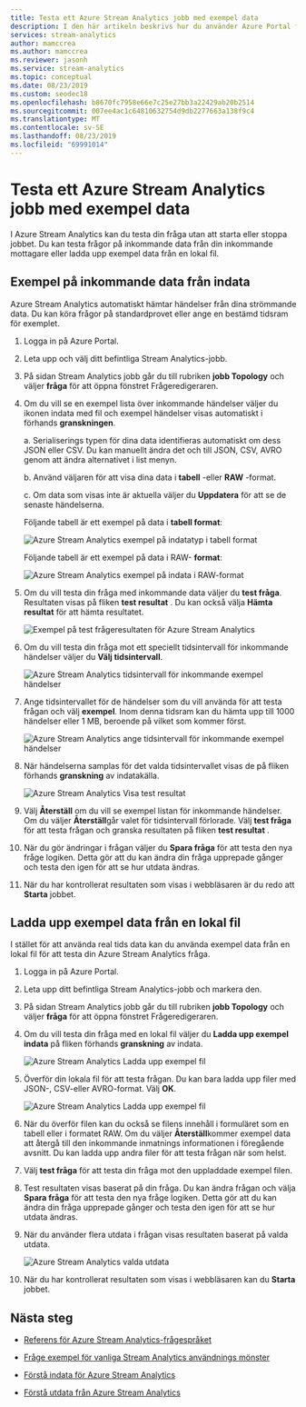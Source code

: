 ```yaml
---
title: Testa ett Azure Stream Analytics jobb med exempel data
description: I den här artikeln beskrivs hur du använder Azure Portal för att testa ett Azure Stream Analytics jobb, exempel på indata och ladda upp exempel data.
services: stream-analytics
author: mamccrea
ms.author: mamccrea
ms.reviewer: jasonh
ms.service: stream-analytics
ms.topic: conceptual
ms.date: 08/23/2019
ms.custom: seodec18
ms.openlocfilehash: b8670fc7958e66e7c25e27bb3a22429ab20b2514
ms.sourcegitcommit: 007ee4ac1c64810632754d9db2277663a138f9c4
ms.translationtype: MT
ms.contentlocale: sv-SE
ms.lasthandoff: 08/23/2019
ms.locfileid: "69991014"
---
```

# <a name="test-an-azure-stream-analytics-job-with-sample-data"></a>Testa ett Azure Stream Analytics jobb med exempel data

I Azure Stream Analytics kan du testa din fråga utan att starta eller stoppa jobbet. Du kan testa frågor på inkommande data från din inkommande mottagare eller ladda upp exempel data från en lokal fil.

## <a name="sample-incoming-data-from-input"></a>Exempel på inkommande data från indata

Azure Stream Analytics automatiskt hämtar händelser från dina strömmande data. Du kan köra frågor på standardprovet eller ange en bestämd tidsram för exemplet.

1. Logga in på Azure Portal.

2. Leta upp och välj ditt befintliga Stream Analytics-jobb.

3. På sidan Stream Analytics jobb går du till rubriken **jobb Topology** och väljer **fråga** för att öppna fönstret Frågeredigeraren. 

4. Om du vill se en exempel lista över inkommande händelser väljer du ikonen indata med fil och exempel händelser visas automatiskt i förhands **granskningen**. 

   a. Serialiserings typen för dina data identifieras automatiskt om dess JSON eller CSV. Du kan manuellt ändra det och till JSON, CSV, AVRO genom att ändra alternativet i list menyn.
    
   b. Använd väljaren för att visa dina data i **tabell** -eller **RAW** -format.
    
   c. Om data som visas inte är aktuella väljer du **Uppdatera** för att se de senaste händelserna.

   Följande tabell är ett exempel på data i **tabell format**:

   ![Azure Stream Analytics exempel på indatatyp i tabell format](./media/stream-analytics-test-query/asa-sample-table.png)

   Följande tabell är ett exempel på data i RAW- **format**:

   ![Azure Stream Analytics exempel på indata i RAW-format](./media/stream-analytics-test-query/asa-sample-raw.png)

5. Om du vill testa din fråga med inkommande data väljer du **test fråga**. Resultaten visas på fliken **test resultat** . Du kan också välja **Hämta resultat** för att hämta resultatet.

   ![Exempel på test frågeresultaten för Azure Stream Analytics](./media/stream-analytics-test-query/asa-test-query.png)

6. Om du vill testa din fråga mot ett speciellt tidsintervall för inkommande händelser väljer du **Välj tidsintervall**.
   
   ![Azure Stream Analytics tidsintervall för inkommande exempel händelser](./media/stream-analytics-test-query/asa-select-time-range.png)

7. Ange tidsintervallet för de händelser som du vill använda för att testa frågan och välj **exempel**. Inom denna tidsram kan du hämta upp till 1000 händelser eller 1 MB, beroende på vilket som kommer först.

   ![Azure Stream Analytics ange tidsintervall för inkommande exempel händelser](./media/stream-analytics-test-query/asa-set-time-range.png)

8. När händelserna samplas för det valda tidsintervallet visas de på fliken förhands **granskning** av indatakälla.

   ![Azure Stream Analytics Visa test resultat](./media/stream-analytics-test-query/asa-view-test-results.png)

9. Välj **Återställ** om du vill se exempel listan för inkommande händelser. Om du väljer **Återställ**går valet för tidsintervall förlorade. Välj **test fråga** för att testa frågan och granska resultaten på fliken **test resultat** .

10. När du gör ändringar i frågan väljer du **Spara fråga** för att testa den nya fråge logiken. Detta gör att du kan ändra din fråga upprepade gånger och testa den igen för att se hur utdata ändras.

11. När du har kontrollerat resultaten som visas i webbläsaren är du redo att **Starta** jobbet.

## <a name="upload-sample-data-from-a-local-file"></a>Ladda upp exempel data från en lokal fil

I stället för att använda real tids data kan du använda exempel data från en lokal fil för att testa din Azure Stream Analytics fråga.

1. Logga in på Azure Portal.
   
2. Leta upp ditt befintliga Stream Analytics-jobb och markera den.

3. På sidan Stream Analytics jobb går du till rubriken **jobb Topology** och väljer **fråga** för att öppna fönstret Frågeredigeraren.

4. Om du vill testa din fråga med en lokal fil väljer du **Ladda upp exempel indata** på fliken förhands **granskning** av indata. 

   ![Azure Stream Analytics Ladda upp exempel fil](./media/stream-analytics-test-query/asa-upload-sample-file.png)

5. Överför din lokala fil för att testa frågan. Du kan bara ladda upp filer med JSON-, CSV-eller AVRO-format. Välj **OK**.

   ![Azure Stream Analytics Ladda upp exempel fil](./media/stream-analytics-test-query/asa-upload-sample-json-file.png)

6. När du överför filen kan du också se filens innehåll i formuläret som en tabell eller i formatet RAW. Om du väljer **Återställ**kommer exempel data att återgå till den inkommande inmatnings informationen i föregående avsnitt. Du kan ladda upp andra filer för att testa frågan när som helst.

7. Välj **test fråga** för att testa din fråga mot den uppladdade exempel filen.

8. Test resultaten visas baserat på din fråga. Du kan ändra frågan och välja **Spara fråga** för att testa den nya fråge logiken. Detta gör att du kan ändra din fråga upprepade gånger och testa den igen för att se hur utdata ändras.

9. När du använder flera utdata i frågan visas resultaten baserat på valda utdata. 

   ![Azure Stream Analytics valda utdata](./media/stream-analytics-test-query/asa-sample-test-selected-output.png)

10. När du har kontrollerat resultaten som visas i webbläsaren kan du **Starta** jobbet.

## <a name="next-steps"></a>Nästa steg

* [Referens för Azure Stream Analytics-frågespråket](https://docs.microsoft.com/stream-analytics-query/stream-analytics-query-language-reference)

* [Fråge exempel för vanliga Stream Analytics användnings mönster](stream-analytics-stream-analytics-query-patterns.md)

* [Förstå indata för Azure Stream Analytics](stream-analytics-add-inputs.md)

* [Förstå utdata från Azure Stream Analytics](stream-analytics-define-outputs.md)